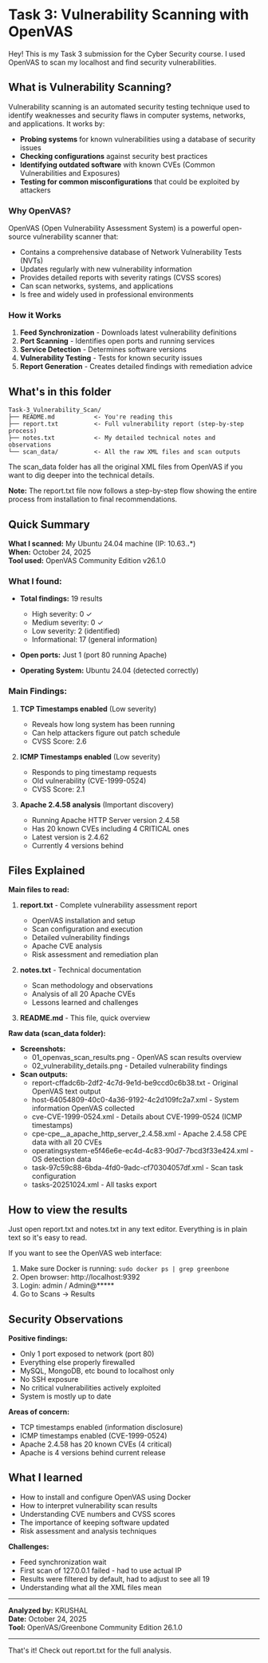 # Task 3: Vulnerability Scanning with OpenVAS

Hey! This is my Task 3 submission for the Cyber Security course. I used OpenVAS to scan my localhost and find security vulnerabilities.

## What is Vulnerability Scanning?

Vulnerability scanning is an automated security testing technique used to identify weaknesses and security flaws in computer systems, networks, and applications. It works by:

- **Probing systems** for known vulnerabilities using a database of security issues
- **Checking configurations** against security best practices
- **Identifying outdated software** with known CVEs (Common Vulnerabilities and Exposures)
- **Testing for common misconfigurations** that could be exploited by attackers

### Why OpenVAS?

OpenVAS (Open Vulnerability Assessment System) is a powerful open-source vulnerability scanner that:
- Contains a comprehensive database of Network Vulnerability Tests (NVTs)
- Updates regularly with new vulnerability information
- Provides detailed reports with severity ratings (CVSS scores)
- Can scan networks, systems, and applications
- Is free and widely used in professional environments

### How it Works

1. **Feed Synchronization** - Downloads latest vulnerability definitions
2. **Port Scanning** - Identifies open ports and running services
3. **Service Detection** - Determines software versions
4. **Vulnerability Testing** - Tests for known security issues
5. **Report Generation** - Creates detailed findings with remediation advice

## What's in this folder

```
Task-3_Vulnerability_Scan/
├── README.md           <- You're reading this
├── report.txt          <- Full vulnerability report (step-by-step process)
├── notes.txt           <- My detailed technical notes and observations
└── scan_data/          <- All the raw XML files and scan outputs
```

The scan_data folder has all the original XML files from OpenVAS if you want to dig deeper into the technical details.

**Note:** The report.txt file now follows a step-by-step flow showing the entire process from installation to final recommendations.

## Quick Summary

**What I scanned:** My Ubuntu 24.04 machine (IP: 10.63.**.***)  
**When:** October 24, 2025  
**Tool used:** OpenVAS Community Edition v26.1.0  
### What I found:

- **Total findings:** 19 results
  - High severity: 0 ✓
  - Medium severity: 0 ✓
  - Low severity: 2 (identified)
  - Informational: 17 (general information)

- **Open ports:** Just 1 (port 80 running Apache)
- **Operating System:** Ubuntu 24.04 (detected correctly)

### Main Findings:

1. **TCP Timestamps enabled** (Low severity)
   - Reveals how long system has been running
   - Can help attackers figure out patch schedule
   - CVSS Score: 2.6

2. **ICMP Timestamps enabled** (Low severity)  
   - Responds to ping timestamp requests
   - Old vulnerability (CVE-1999-0524)
   - CVSS Score: 2.1

3. **Apache 2.4.58 analysis** (Important discovery)
   - Running Apache HTTP Server version 2.4.58
   - Has 20 known CVEs including 4 CRITICAL ones
   - Latest version is 2.4.62
   - Currently 4 versions behind

## Files Explained

**Main files to read:**

1. **report.txt** - Complete vulnerability assessment report
   - OpenVAS installation and setup
   - Scan configuration and execution
   - Detailed vulnerability findings
   - Apache CVE analysis
   - Risk assessment and remediation plan

2. **notes.txt** - Technical documentation
   - Scan methodology and observations
   - Analysis of all 20 Apache CVEs
   - Lessons learned and challenges

3. **README.md** - This file, quick overview

**Raw data (scan_data folder):**
- **Screenshots:**
  - 01_openvas_scan_results.png - OpenVAS scan results overview
  - 02_vulnerability_details.png - Detailed vulnerability findings
- **Scan outputs:**
  - report-cffadc6b-2df2-4c7d-9e1d-be9ccd0c6b38.txt - Original OpenVAS text output
  - host-64054809-40c0-4a36-9192-4c2d109fc2a7.xml - System information OpenVAS collected
  - cve-CVE-1999-0524.xml - Details about CVE-1999-0524 (ICMP timestamps)
  - cpe-cpe__a_apache_http_server_2.4.58.xml - Apache 2.4.58 CPE data with all 20 CVEs
  - operatingsystem-e5f46e6e-ec4d-4c83-90d7-7bcd3f33e424.xml - OS detection data
  - task-97c59c88-6bda-4fd0-9adc-cf70304057df.xml - Scan task configuration
  - tasks-20251024.xml - All tasks export

## How to view the results

Just open report.txt and notes.txt in any text editor. Everything is in plain text so it's easy to read.

If you want to see the OpenVAS web interface:
1. Make sure Docker is running: `sudo docker ps | grep greenbone`
2. Open browser: http://localhost:9392
3. Login: admin / Admin@*****
4. Go to Scans → Results

## Security Observations

**Positive findings:**
- Only 1 port exposed to network (port 80)
- Everything else properly firewalled
- MySQL, MongoDB, etc bound to localhost only
- No SSH exposure
- No critical vulnerabilities actively exploited
- System is mostly up to date

**Areas of concern:**
- TCP timestamps enabled (information disclosure)
- ICMP timestamps enabled (CVE-1999-0524)
- Apache 2.4.58 has 20 known CVEs (4 critical)
- Apache is 4 versions behind current release

## What I learned

- How to install and configure OpenVAS using Docker
- How to interpret vulnerability scan results
- Understanding CVE numbers and CVSS scores
- The importance of keeping software updated
- Risk assessment and analysis techniques

**Challenges:**
- Feed synchronization wait
- First scan of 127.0.0.1 failed - had to use actual IP
- Results were filtered by default, had to adjust to see all 19
- Understanding what all the XML files mean

---

**Analyzed by:** KRUSHAL  
**Date:** October 24, 2025  
**Tool:** OpenVAS/Greenbone Community Edition 26.1.0

---

That's it! Check out report.txt for the full analysis.

